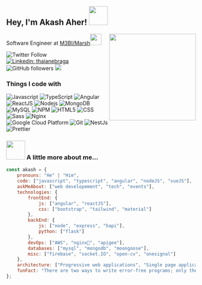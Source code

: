 <h2>Hey, I'm Akash Aher! <img src="https://media.giphy.com/media/12oufCB0MyZ1Go/giphy.gif" width="50"></h2>
<img align='right' src="https://media.giphy.com/media/M9gbBd9nbDrOTu1Mqx/giphy.gif" width="230">
<p>Software Engineer at <a href="http://www.winjit.com">M3BI/Marsh</a><img src="https://media.giphy.com/media/WUlplcMpOCEmTGBtBW/giphy.gif" width="30"></p>

![Twitter Follow](https://img.shields.io/twitter/follow/iamakashaher?label=Follow)
[![Linkedin: thaianebraga](https://img.shields.io/badge/-akash-blue?style=flat-square&logo=Linkedin&logoColor=white&link=https://www.linkedin.com/in/iamakashaher/)](https://www.linkedin.com/in/iamakashaher/)
![GitHub followers](https://img.shields.io/github/followers/iamakashaher?label=Follow&style=social)
![](https://komarev.com/ghpvc/?username=iamakashaher)

<h3>Things I code with</h3>
<p>
  <img alt="Javascript" src="https://img.shields.io/badge/-javascript-F7B93E?style=flat-square&logo=javascript&logoColor=white" />
  <img alt="TypeScript" src="https://img.shields.io/badge/-TypeScript-007ACC?style=flat-square&logo=typescript&logoColor=white" />
  <img alt="Angular" src="https://img.shields.io/badge/-Angular-DD0031?style=flat-square&logo=angular&logoColor=white" />
  <img alt="ReactJS" src="https://img.shields.io/badge/-React-61dafb?style=flat-square&logo=react&logoColor=black" />
  <img alt="Nodejs" src="https://img.shields.io/badge/-Nodejs-43853d?style=flat-square&logo=Node.js&logoColor=white" />
  <img alt="MongoDB" src="https://img.shields.io/badge/-MongoDB-13aa52?style=flat-square&logo=mongodb&logoColor=white" />
  <img alt="MySQL" src="https://img.shields.io/badge/-mysql-43853d?style=flat-square&logo=mysql&logoColor=white" />
  <img alt="NPM" src="https://img.shields.io/badge/-NPM-CB3837?style=flat-square&logo=npm&logoColor=white" />
  <img alt="HTML5" src="https://img.shields.io/badge/-HTML5-E34F26?style=flat-square&logo=html5&logoColor=white" />
  <img alt="CSS" src="https://img.shields.io/badge/-CSS3-E34F26?style=flat-square&logo=css3&logoColor=white" />
  <img alt="Sass" src="https://img.shields.io/badge/-Sass-CC6699?style=flat-square&logo=sass&logoColor=white" />
  <img alt="Nginx" src="https://img.shields.io/badge/-Nginx-DD0031?style=flat-square&logo=nginx&logoColor=white" />
  <img alt="Google Cloud Platform" src="https://img.shields.io/badge/-Google_Cloud_Platform-1a73e8?style=flat-square&logo=google-cloud&logoColor=white" />
  <img alt="Git" src="https://img.shields.io/badge/-Git-F05032?style=flat-square&logo=git&logoColor=white" />
  <img alt="NestJs" src="https://img.shields.io/badge/-NestJs-ea2845?style=flat-square&logo=nestjs&logoColor=white" />
  <img alt="Prettier" src="https://img.shields.io/badge/-Prettier-F7B93E?style=flat-square&logo=prettier&logoColor=white" />
</p>

### <img src="https://media.giphy.com/media/VgCDAzcKvsR6OM0uWg/giphy.gif" width="50"> A little more about me...  

```javascript
const akash = {
    pronouns: "He" | "Him",
    code: ["javascript", "typescript", "angular", "nodeJS", "vueJS"],
    askMeAbout: ["web developement", "tech", "events"],
    technologies: {
        frontEnd: {
            js: ["angular", "reactJS"],
            css: ["bootstrap", "tailwind", "material"]
        },
        backEnd: {
            js: ["node", "express", "hapi"],
            python: ["flask"]
        },
        devOps: ["AWS", "nginx🐳", "apigee"],
        databases: ["mysql", "mongodb", "moongoose"],
        misc: ["firebase", "socket.IO", "open-cv", "onesignal"]
    },
    architecture: ["Progressive web applications", "Single page applications"],
    funFact: "There are two ways to write error-free programs; only the third one works"
};
```
